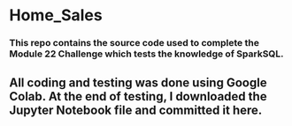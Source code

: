 # Home_Sales

### This repo contains the source code used to complete the Module 22 Challenge which tests the knowledge of SparkSQL.

## All coding and testing was done using Google Colab.  At the end of testing, I downloaded the Jupyter Notebook file and committed it here.
